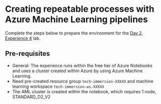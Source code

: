 # Creating repeatable processes with Azure Machine Learning pipelines

Complete the steps below to prepare the environment for the [Day 2, Experience 4](../../../day2-exp4/README.md) lab.

## Pre-requisites

  - General: The experience runs within the free tier of Azure Notebooks and uses a cluster created within Azure by using Azure Machine Learning.
  - Need pre-created resource group `tech-immersion-XXXXX` and machine learning workspace `tech-immersion-ws-XXXXX`
  - The AML cluster is created within the notebook, which requires 1 node, STANDARD_D2_V2
